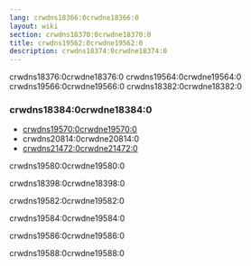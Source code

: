 ```yaml
---
lang: crwdns18366:0crwdne18366:0
layout: wiki
section: crwdns18370:0crwdne18370:0
title: crwdns19562:0crwdne19562:0
description: crwdns18374:0crwdne18374:0
---
```


crwdns18376:0crwdne18376:0 crwdns19564:0crwdne19564:0 crwdns19566:0crwdne19566:0 crwdns18382:0crwdne18382:0

### crwdns18384:0crwdne18384:0

- [crwdns19570:0crwdne19570:0](crwdns18386:0crwdne18386:0)
- crwdns20814:0crwdne20814:0
- [crwdns21472:0crwdne21472:0](crwdns20816:0crwdne20816:0)

crwdns19580:0crwdne19580:0

crwdns18398:0crwdne18398:0

crwdns19582:0crwdne19582:0

crwdns19584:0crwdne19584:0

crwdns19586:0crwdne19586:0

crwdns19588:0crwdne19588:0
